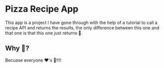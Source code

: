 # Pizza Recipe App
This app is a project I have gone through with the help of a tutorial to call a recipe API and returns the results, the only difference between this one and that one is that this one just returns 🍕.

## Why 🍕?
Becuase everyone ❤️'s 🍕!!!!
